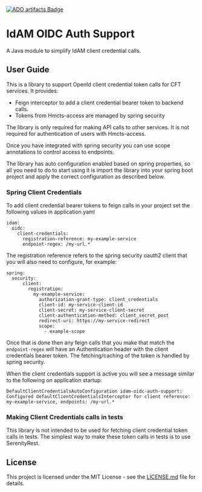 [![ADO artifacts Badge](https://github.com/hmcts/idam-oidc-auth-support/actions/workflows/ado_artifacts_build.yml/badge.svg)](https://github.com/hmcts/idam-oidc-auth-support/actions/workflows/ado_artifacts_build.yml)

# IdAM OIDC Auth Support
A Java module to simplify IdAM client credential calls.

## User Guide

This is a library to support OpenId client credential token calls for CFT services. It provides:

* Feign interceptor to add a client credential bearer token to backend calls.
* Tokens from Hmcts-access are managed by spring security

The library is only required for making API calls to other services. It is not required for authentication of users with Hmcts-access.

Once you have integrated with spring security you can use scope annotations to control access to endpoints.

The library has auto configuration enabled based on spring properties, so all you need to do to start using it is import the library into
your spring boot project and apply the correct configuration as described below.

### Spring Client Credentials

To add client credential bearer tokens to feign calls in your project set the following values in application.yaml

```
idam:
  oidc:
    client-credentials:
      registration-reference: my-example-service
      endpoint-regex: /my-url.*
```

The registration reference refers to the spring security oauth2 client that you will also need to configure, for example:
```
spring:
  security:
      client:
        registration:
          my-example-service:
            authorization-grant-type: client_credentials
            client-id: my-service-client-id
            client-secret: my-service-client-secret
            client-authentication-method: client_secret_post
            redirect-uri: https://my-service-redirect
            scope:
              - example-scope
```

Once that is done then any feign calls that you make that match the `endpoint-regex` will have an Authentication header with the
client credentials bearer token. The fetching/caching of the token is handled by spring security.

When the client credentials support is active you will see a message similar to the following on application startup:

```
DefaultClientCredentialsAutoConfiguration idam-oidc-auth-support: Configured defaultClientCredentialsInterceptor for client reference:  my-example-service, endpoints: /my-url.*
```

### Making Client Credentials calls in tests

This library is not intended to be used for fetching client credential token calls in tests. The simplest way to make these token calls
in tests is to use SerenityRest.

## License

This project is licensed under the MIT License - see the [LICENSE.md](LICENSE.md) file for details.